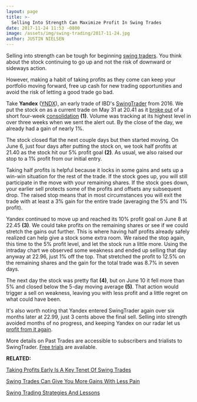 ```yaml
---
layout: page
title: >-
  Selling Into Strength Can Maximize Profit In Swing Trades
date: 2017-11-24 11:53 -0800
image: /assets/img/swing-trading/2017-11-24.jpg
author: JUSTIN NIELSEN
---
```






Selling into strength can be tough for beginning [swing traders](https://www.investors.com/ibd-university/swing-trading/). You think about the stock continuing to go up and not the risk of downward or sideways action.


However, making a habit of taking profits as they come can keep your portfolio moving forward, free up cash for new trading opportunities and avoid the risk of letting a good trade go bad.


Take **Yandex** ([YNDX](https://research.investors.com/quote.aspx?symbol=YNDX)), an early trade of IBD's [SwingTrader](http://shop.investors.com/offer/splashresponsive.aspx?id=SwingTrader&src=A011LPH) from 2016. We put the stock on as a current trade on May 31 at 20.41 as it [broke out](https://www.investors.com/research/swing-trading/short-term-stock-breakout-strategies-have-familiar-rules/) of a short four-week [consolidation](https://www.investors.com/ibd-university/chart-reading/) **(1)**. Volume was tracking at its highest level in over three weeks when we sent the alert out. By the close of the day, we already had a gain of nearly 1%.


The stock closed flat the next couple days but then started moving. On June 6, just four days after putting the stock on, we took half profits at 21.40 as the stock hit our 5% profit goal **(2)**. As usual, we also raised our stop to a 1% profit from our initial entry.


Taking half profits is helpful because it locks in some gains and sets up a win-win situation for the rest of the trade. If the stock goes up, you will still participate in the move with your remaining shares. If the stock goes down, your earlier sell protects some of the profits and offsets any subsequent drop. The raised stop means that in most circumstances you will exit the trade with at least a 3% gain for the entire trade (averaging the 5% and 1% profit).


Yandex continued to move up and reached its 10% profit goal on June 8 at 22.45 **(3)**. We could take profits on the remaining shares or see if we could stretch the gains out further. This is where having half profits already safely realized can help give a stock some extra room. We raised the stop again, this time to the 5% profit level, and let the stock run a little more. Using the intraday chart we observed some weakness and ended up selling that day anyway at 22.96, just 1% off the top. That stretched the profit to 12.5% on the remaining shares and the gain for the total trade was 8.7% in seven days.


The next day the stock was pretty flat **(4)**, but on June 10 it fell more than 5% and closed below the 5-day moving average **(5)**. That action would trigger a sell on weakness, leaving you with less profit and a little regret on what could have been.


It's also worth noting that Yandex entered SwingTrader again over six months later at 22.99, just 3 cents above the final sell. Selling into strength avoided months of no progress, and keeping Yandex on our radar let us [profit from it again](https://www.investors.com/research/swing-trading/bending-with-the-breeze-to-maximize-profit/).


More details on Past Trades are accessible to subscribers and trialists to SwingTrader. [Free trials](http://shop.investors.com/offer/splashresponsive.aspx?id=SwingTrader&src=A011LPH) are available.


**RELATED:**


[Taking Profits Early Is A Key Tenet Of Swing Trades](https://www.investors.com/research/swing-trading/taking-profits-early-is-a-key-tenet-of-swing-trades/)


[Swing Trades Can Give You More Gains With Less Pain](https://www.investors.com/research/swing-trading/swing-trades-can-give-you-more-gains-with-less-pain/)


 [Swing Trading Strategies And Lessons](https://www.investors.com/ibd-university/swing-trading/)




